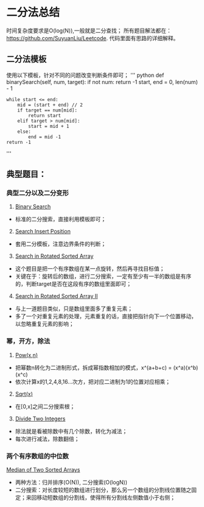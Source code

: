 # 二分法总结

时间复杂度要求是O(log(N)),一般就是二分查找；
所有题目解法都在：https://github.com/SuyuanLiu/Leetcode. 
代码里面有思路的详细解释。
## 二分法模板
使用以下模板，针对不同的问题改变判断条件即可；
''' python
def binarySearch(self, num, target):
    if not num:
        return -1
    start, end = 0, len(num) - 1

    while start <= end:
        mid = (start + end) // 2
        if target == num[mid]:
            return start
        elif target > num[mid]:
            start = mid + 1
        else:
            end = mid -1
    return -1
'''

## 典型题目：
### 典型二分以及二分变形
1. [Binary Search](https://leetcode.com/problems/binary-search/) 
- 标准的二分搜索，直接利用模板即可；
2. [Search Insert Position](https://leetcode.com/problems/search-insert-position/) 
- 套用二分模板，注意边界条件的判断；
3. [Search in Rotated Sorted Array](https://leetcode.com/problems/search-in-rotated-sorted-array/)
- 这个题目是把一个有序数组在某一点旋转，然后再寻找目标值；
- 关键在于：旋转后的数组，进行二分搜索，一定有至少有一半的数组是有序的，判断target是否在这段有序的数组里面即可；
4. [Search in Rotated Sorted Array II](https://leetcode.com/problems/search-in-rotated-sorted-array-ii/)
- 与上一道题目类似，只是数组里面多了重复元素；
- 多了一个对重复元素的处理，元素重复的话，直接把指针向下一个位置移动，以忽略重复元素的影响；

### 幂，开方，除法
1. [Pow(x,n)](https://leetcode.com/problems/powx-n/)
- 把幂数n转化为二进制形式，拆成幂指数相加的模式，x^(a+b+c) = (x^a)(x^b)(x^c)
- 依次计算x的1,2,4,8,16...次方，把对应二进制为1的位置对应相乘；
2. [Sqrt(x)](https://leetcode.com/problems/sqrtx/)
- 在[0,x]之间二分搜索根；
3. [Divide Two Integers](https://leetcode.com/problems/divide-two-integers/)
- 除法就是看被除数中有几个除数，转化为减法；
- 每次进行减法，除数翻倍；

### 两个有序数组的中位数
[Median of Two Sorted Arrays](https://leetcode.com/problems/median-of-two-sorted-arrays/)
- 两种方法：归并排序(O(N)), 二分搜索(O(logN))
- 二分搜索：对长度较短的数组进行划分，那么另一个数组的分割线位置随之固定；来回移动短数组的分割线，使得所有分割线左侧数值小于右侧；
